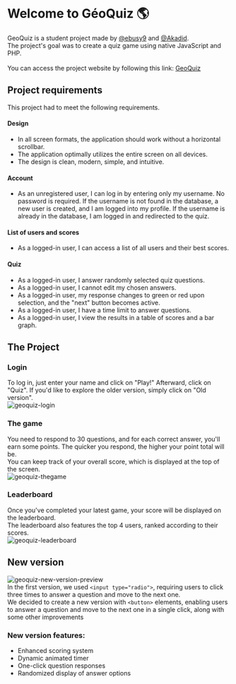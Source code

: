 # Welcome to GéoQuiz 🌎
GeoQuiz is a student project made by [@ebusy9](https://github.com/enypy) and [@Akadid](https://github.com/Akadid).
</br>
The project's goal was to create a quiz game using native JavaScript and PHP.
</br>
</br>
You can access the project website by following this link: [GeoQuiz](http://evgenii-geoquiz.projets.garage404.com/)
</br>
## Project requirements
This project had to meet the following requirements.
#### Design
* In all screen formats, the application should work without a horizontal scrollbar.
* The application optimally utilizes the entire screen on all devices.
* The design is clean, modern, simple, and intuitive.

#### Account
* As an unregistered user, I can log in by entering only my username. No password is required. If the username is not found in the database, a new user is created, and I am logged into my profile. If the username is already in the database, I am logged in and redirected to the quiz.
  
#### List of users and scores
* As a logged-in user, I can access a list of all users and their best scores.

#### Quiz
* As a logged-in user, I answer randomly selected quiz questions.
* As a logged-in user, I cannot edit my chosen answers.
* As a logged-in user, my response changes to green or red upon selection, and the "next" button becomes active.
* As a logged-in user, I have a time limit to answer questions.
* As a logged-in user, I view the results in a table of scores and a bar graph.

## The Project
### Login
To log in, just enter your name and click on "Play!" Afterward, click on "Quiz". If you'd like to explore the older version, simply click on "Old version".
</br>
![geoquiz-login](https://i.imgur.com/xMMjL9T.png)

### The game
You need to respond to 30 questions, and for each correct answer, you'll earn some points. The quicker you respond, the higher your point total will be.
</br>
You can keep track of your overall score, which is displayed at the top of the screen.
</br>
![geoquiz-thegame](https://i.imgur.com/qYMpa3f.png)


### Leaderboard
Once you've completed your latest game, your score will be displayed on the leaderboard.
</br>
The leaderboard also features the top 4 users, ranked according to their scores.
</br>
![geoquiz-leaderboard](https://i.imgur.com/UgAZUiL.png)

  
## New version
![geoquiz-new-version-preview](https://i.imgur.com/wolqcXK.gif)
</br>
In the first version, we used `<input type="radio">`, requiring users to click three times to answer a question and move to the next one.
</br>
We decided to create a new version with `<button>` elements, enabling users to answer a question and move to the next one in a single click, along with some other improvements
</br>
### New version features:
* Enhanced scoring system
* Dynamic animated timer
* One-click question responses
* Randomized display of answer options
